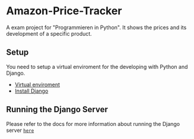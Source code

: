 # Amazon-Price-Tracker
A exam project for "Programmieren in Python". It shows the prices and its development of a specific product.

## Setup

You need to setup a virtual enviroment for the developing with Python and Django.

- [Virtual enviroment](https://docs.python.org/3/tutorial/venv.html)
- [Install Django](https://docs.djangoproject.com/en/5.1/topics/install/)

## Running the Django Server

Please refer to the docs for more information about running the Django server [`here`](https://docs.djangoproject.com/en/5.1/intro/tutorial01/)
